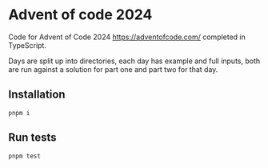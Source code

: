 # Advent of code 2024

Code for Advent of Code 2024 https://adventofcode.com/ completed in TypeScript.

Days are split up into directories, each day has example and full inputs, both are run against a solution for part one and part two for that day.

## Installation

`pnpm i`

## Run tests

`pnpm test`
